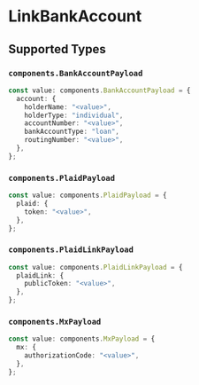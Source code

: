 # LinkBankAccount


## Supported Types

### `components.BankAccountPayload`

```typescript
const value: components.BankAccountPayload = {
  account: {
    holderName: "<value>",
    holderType: "individual",
    accountNumber: "<value>",
    bankAccountType: "loan",
    routingNumber: "<value>",
  },
};
```

### `components.PlaidPayload`

```typescript
const value: components.PlaidPayload = {
  plaid: {
    token: "<value>",
  },
};
```

### `components.PlaidLinkPayload`

```typescript
const value: components.PlaidLinkPayload = {
  plaidLink: {
    publicToken: "<value>",
  },
};
```

### `components.MxPayload`

```typescript
const value: components.MxPayload = {
  mx: {
    authorizationCode: "<value>",
  },
};
```

